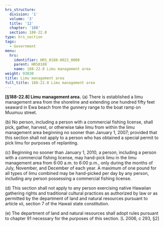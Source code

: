```yaml
---
hrs_structure:
  division: '1'
  volume: '3'
  title: '12'
  chapter: '188'
  section: 188-22.8
type: hrs_section
tags:
  - Government
menu:
  hrs:
    identifier: HRS_0188-0022_0008
    parent: HRS0188
    name: 188-22.8 Limu management area
weight: 93030
title: Limu management area
full_title: 188-22.8 Limu management area
---
```

**[§188-22.8] Limu management area.** (a) There is established a limu management area from the shoreline and extending one hundred fifty feet seaward in Ewa beach from the gunnery range to the boat ramp on Muumuu street.

(b) No person, including a person with a commercial fishing license, shall pick, gather, harvest, or otherwise take limu from within the limu management area beginning no sooner than January 1, 2007; provided that this section shall not apply to a person who has obtained a special permit to pick limu for purposes of replanting.

(c) Beginning no sooner than January 1, 2010, a person, including a person with a commercial fishing license, may hand-pick limu in the limu management area from 6:00 a.m. to 6:00 p.m., only during the months of July, November, and December of each year. A maximum of one pound for all types of limu combined may be hand-picked per day by any person, including any person possessing a commercial fishing license.

(d) This section shall not apply to any person exercising native Hawaiian gathering rights and traditional cultural practices as authorized by law or as permitted by the department of land and natural resources pursuant to article xii, section 7 of the Hawaii state constitution.

(e) The department of land and natural resources shall adopt rules pursuant to chapter 91 necessary for the purposes of this section. [L 2006, c 293, §2]